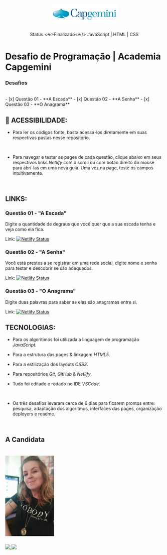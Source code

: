 <h1 align="center">
  <img alt="Logomarca" title="#NextLevelWeek" src="./screenshots/logoCapgemini.png" />
</h1>

<p align="center"> Status <☕>Finalizado<☕/> JavaScript | HTML | CSS </p>

# Desafio de Programação | Academia Capgemini

### Desafios
<br/>
- [x] Questão 01 - **A Escada**
- [x] Questão 02 - **A Senha**
- [x] Questão 03 - **O Anagrama**
<br/>

## 📁 ACESSIBILIDADE:

- Para ler os códigos fonte, basta acessá-los diretamente em suas respectivas pastas nesse repositório.     
<br/>

- Para navegar e testar as pages de cada questão, clique abaixo em seus respectivos links *Netlify* com o scroll ou com botão direito do mouse para abri-las em uma nova guia. Uma vez na page, teste os campos intuitivamente.
<br/>

## LINKS:

### Questão 01 - "A Escada"

Digite a quantidade de degraus que você quer que a sua escada tenha e veja como ela fica.

Link:  [![Netlify Status](https://api.netlify.com/api/v1/badges/c5cf2eb0-1b9c-4b7f-91cc-851325d6821f/deploy-status)](https://debh-valois-desafio-capgemini-1-escada.netlify.app/)
<br/>

### Questão 02 - "A Senha"

Você está prestes a se registrar em uma rede social, digite nome e senha para testar e descobrir se são adequados.

Link:  [![Netlify Status](https://api.netlify.com/api/v1/badges/c092f663-875f-4d4b-9047-2f66ce11d844/deploy-status)](https://debh-valois-desafio-capgemini-2-senha.netlify.app/)
<br/>

### Questão 03 - "O Anagrama"

Digite duas palavras para saber se elas são anagramas entre si.

Link:  [![Netlify Status](https://api.netlify.com/api/v1/badges/4d443729-48a7-4190-8c8e-3ea538b7e054/deploy-status)](https://debh-valois-desafio-capgemini-3-anagrama.netlify.app/)
<br/>

## TECNOLOGIAS:

- Para os algorítimos foi utilizada a linguagem de programação *JavaScript*.

- Para a estrutura das pages & linkagem *HTML5*.

- Para a estilização dos layouts *CSS3*.

- Para repositórios *Git*, *GitHub* & *Netlify*.

- Tudo foi editado e rodado no IDE *VSCode*. 
<br/>

- Os três desafios levaram cerca de 6 dias para ficarem prontos entre: pesquisa, adaptação dos algoritmos, interfaces das pages, organização deployers e readme.
<br/>

## A Candidata

<h1 align="left" img size="50%">
  <img alt="Retrato" title="Debh Valois" src="./screenshots/autora.jpeg"/>
</h1>

<a href="https://www.linkedin.com/in/debhvaloispsy/" alt="LinkedIn" target="_blank">
<img src="https://img.shields.io/badge/LinkedIn-%230077B5.svg?&style=flat-square&logo=linkedin&logoColor=white">
</a>

<a href="https://wa.me/message/ONHPRA62USWYK1" alt="WhatsApp" target="_blank">
<img src="https://img.shields.io/badge/-WhatsApp-25d366?style=flat-square&labelColor=25d366&logo=whatsapp&logoColor=white&link=https://wa.me/5584981430120"/>
</a>
